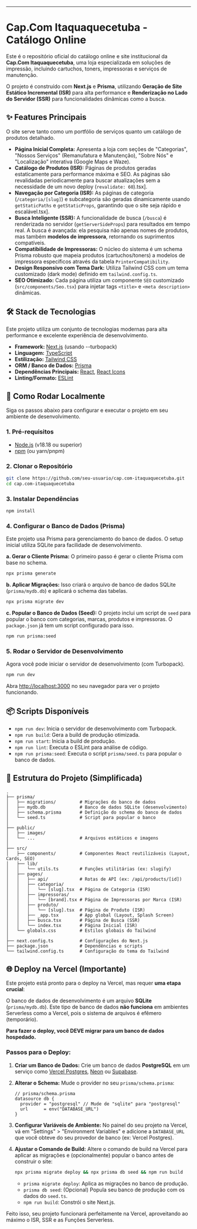 -----

# Cap.Com Itaquaquecetuba - Catálogo Online

Este é o repositório oficial do catálogo online e site institucional da **Cap.Com Itaquaquecetuba**, uma loja especializada em soluções de impressão, incluindo cartuchos, toners, impressoras e serviços de manutenção.

O projeto é construído com **Next.js** e **Prisma**, utilizando **Geração de Site Estático Incremental (ISR)** para alta performance e **Renderização no Lado do Servidor (SSR)** para funcionalidades dinâmicas como a busca.

## ✨ Features Principais

O site serve tanto como um portfólio de serviços quanto um catálogo de produtos detalhado.

  * **Página Inicial Completa:** Apresenta a loja com seções de "Categorias", "Nossos Serviços" (Remanufatura e Manutenção), "Sobre Nós" e "Localização" interativa (Google Maps e Waze).
  * **Catálogo de Produtos (ISR):** Páginas de produtos geradas estaticamente para performance máxima e SEO. As páginas são revalidadas periodicamente para buscar atualizações sem a necessidade de um novo deploy (`revalidate: 60`).tsx].
  * **Navegação por Categoria (ISR):** As páginas de categoria (`/categoria/[slug]`) e subcategoria são geradas dinamicamente usando `getStaticPaths` e `getStaticProps`, garantindo que o site seja rápido e escalável.tsx].
  * **Busca Inteligente (SSR):** A funcionalidade de busca (`/busca`) é renderizada no servidor (`getServerSideProps`) para resultados em tempo real. A busca é avançada: ela pesquisa não apenas nomes de produtos, mas também **modelos de impressora**, retornando os suprimentos compatíveis.
  * **Compatibilidade de Impressoras:** O núcleo do sistema é um schema Prisma robusto que mapeia produtos (cartuchos/toners) a modelos de impressora específicos através da tabela `PrinterCompatibility`.
  * **Design Responsivo com Tema Dark:** Utiliza Tailwind CSS com um tema customizado (dark mode) definido em `tailwind.config.ts`.
  * **SEO Otimizado:** Cada página utiliza um componente `SEO` customizado (`src/components/Seo.tsx`) para injetar tags `<title>` e `<meta description>` dinâmicas.

## 🛠️ Stack de Tecnologias

Este projeto utiliza um conjunto de tecnologias modernas para alta performance e excelente experiência de desenvolvimento.

  * **Framework:** [Next.js](https://nextjs.org/) (usando --turbopack)
  * **Linguagem:** [TypeScript](https://www.typescriptlang.org/)
  * **Estilização:** [Tailwind CSS](https://tailwindcss.com/)
  * **ORM / Banco de Dados:** [Prisma](https://www.prisma.io/)
  * **Dependências Principais:** [React](https://reactjs.org/), [React Icons](https://react-icons.github.io/react-icons/)
  * **Linting/Formato:** [ESLint](https://eslint.org/)

## 🚀 Como Rodar Localmente

Siga os passos abaixo para configurar e executar o projeto em seu ambiente de desenvolvimento.

### 1\. Pré-requisitos

  * [Node.js](https://nodejs.org/) (v18.18 ou superior)
  * [npm](https://www.npmjs.com/) (ou yarn/pnpm)

### 2\. Clonar o Repositório

```bash
git clone https://github.com/seu-usuario/cap.com-itaquaquecetuba.git
cd cap.com-itaquaquecetuba
```

### 3\. Instalar Dependências

```bash
npm install
```

### 4\. Configurar o Banco de Dados (Prisma)

Este projeto usa Prisma para gerenciamento do banco de dados. O setup inicial utiliza SQLite para facilidade de desenvolvimento.

**a. Gerar o Cliente Prisma:**
O primeiro passo é gerar o cliente Prisma com base no schema.

```bash
npx prisma generate
```

**b. Aplicar Migrações:**
Isso criará o arquivo de banco de dados SQLite (`prisma/mydb.db`) e aplicará o schema das tabelas.

```bash
npx prisma migrate dev
```

**c. Popular o Banco de Dados (Seed):**
O projeto inclui um script de `seed` para popular o banco com categorias, marcas, produtos e impressoras. O `package.json` já tem um script configurado para isso.

```bash
npm run prisma:seed
```

### 5\. Rodar o Servidor de Desenvolvimento

Agora você pode iniciar o servidor de desenvolvimento (com Turbopack).

```bash
npm run dev
```

Abra [http://localhost:3000](https://www.google.com/search?q=http://localhost:3000) no seu navegador para ver o projeto funcionando.

## 📦 Scripts Disponíveis

  * `npm run dev`: Inicia o servidor de desenvolvimento com Turbopack.
  * `npm run build`: Gera a build de produção otimizada.
  * `npm run start`: Inicia a build de produção.
  * `npm run lint`: Executa o ESLint para análise de código.
  * `npm run prisma:seed`: Executa o script `prisma/seed.ts` para popular o banco de dados.

## 📂 Estrutura do Projeto (Simplificada)

```
.
├── prisma/
│   ├── migrations/         # Migrações do banco de dados
│   ├── mydb.db             # Banco de dados SQLite (desenvolvimento)
│   ├── schema.prisma       # Definição do schema do banco de dados
│   └── seed.ts             # Script para popular o banco
│
├── public/
│   ├── images/
│   └── ...                 # Arquivos estáticos e imagens
│
├── src/
│   ├── components/         # Componentes React reutilizáveis (Layout, Cards, SEO)
│   ├── lib/
│   │   └── utils.ts        # Funções utilitárias (ex: slugify)
│   ├── pages/
│   │   ├── api/            # Rotas de API (ex: /api/products/[id])
│   │   ├── categoria/
│   │   │   └── [slug].tsx  # Página de Categoria (ISR)
│   │   ├── impressoras/
│   │   │   └── [brand].tsx # Página de Impressoras por Marca (ISR)
│   │   ├── produto/
│   │   │   └── [slug].tsx  # Página de Produto (ISR)
│   │   ├── _app.tsx        # App global (Layout, Splash Screen)
│   │   ├── busca.tsx       # Página de Busca (SSR)
│   │   └── index.tsx       # Página Inicial (ISR)
│   └── globals.css         # Estilos globais do Tailwind
│
├── next.config.ts          # Configurações do Next.js
├── package.json            # Dependências e scripts
└── tailwind.config.ts      # Configuração do tema do Tailwind
```

## 🌐 Deploy na Vercel (Importante)

Este projeto está pronto para o deploy na Vercel, mas requer **uma etapa crucial**:

O banco de dados de desenvolvimento é um arquivo **SQLite** (`prisma/mydb.db`). Este tipo de banco de dados **não funciona** em ambientes Serverless como a Vercel, pois o sistema de arquivos é efêmero (temporário).

**Para fazer o deploy, você DEVE migrar para um banco de dados hospedado.**

### Passos para o Deploy:

1.  **Criar um Banco de Dados:** Crie um banco de dados **PostgreSQL** em um serviço como [Vercel Postgres](https://www.google.com/search?q=https://vercel.com/postgres), [Neon](https://neon.tech/) ou [Supabase](https://supabase.com/).

2.  **Alterar o Schema:** Mude o provider no seu `prisma/schema.prisma`:

    ```prisma
    // prisma/schema.prisma
    datasource db {
      provider = "postgresql" // Mude de "sqlite" para "postgresql"
      url      = env("DATABASE_URL")
    }
    ```

3.  **Configurar Variáveis de Ambiente:** No painel do seu projeto na Vercel, vá em "Settings" \> "Environment Variables" e adicione a `DATABASE_URL` que você obteve do seu provedor de banco (ex: Vercel Postgres).

4.  **Ajustar o Comando de Build:** Altere o comando de build na Vercel para aplicar as migrações e (opcionalmente) popular o banco antes de construir o site:

    ```bash
    npx prisma migrate deploy && npx prisma db seed && npm run build
    ```

      * `prisma migrate deploy`: Aplica as migrações no banco de produção.
      * `prisma db seed`: (Opcional) Popula seu banco de produção com os dados do `seed.ts`.
      * `npm run build`: Constrói o site Next.js.

Feito isso, seu projeto funcionará perfeitamente na Vercel, aproveitando ao máximo o ISR, SSR e as Funções Serverless.
